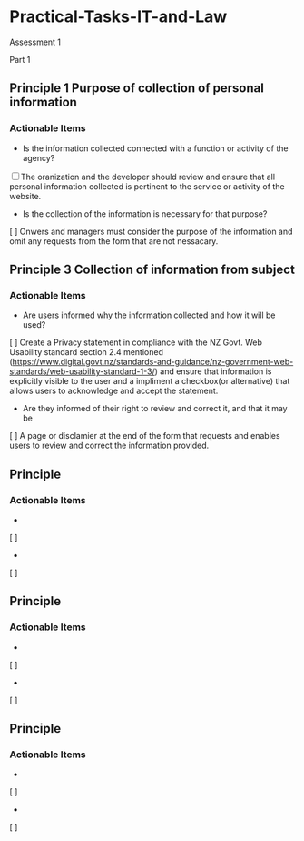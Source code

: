 # Practical-Tasks-IT-and-Law
Assessment 1

Part 1

## Principle 1 Purpose of collection of personal information
### Actionable Items

- Is the information collected connected with a function or activity of the agency?
 
 <input type="checkbox">The oranization and the developer should review and ensure that all personal information collected is pertinent to the service or activity of the website.

- Is the collection of the information is necessary for that purpose?

[ ] Onwers and managers must consider the purpose of the information and omit any requests from the form that are not nessacary. 

## Principle 3 Collection of information from subject
### Actionable Items

- Are users informed why the information collected and how it will be used?

[ ]  Create a Privacy statement in compliance with the NZ Govt. Web Usability standard section 2.4 mentioned (https://www.digital.govt.nz/standards-and-guidance/nz-government-web-standards/web-usability-standard-1-3/) and ensure that information is explicitly visible to the user and a impliment a checkbox(or alternative) that allows users to acknowledge and accept the statement. 

- Are they informed of their right to review and correct it, and that it may be 

[ ] A page or disclamier at the end of the form that requests and enables users to review and correct the information provided.

## Principle 
### Actionable Items

- 
[ ]

-
[ ]

## Principle 
### Actionable Items

- 
[ ]

-
[ ]

## Principle 
### Actionable Items

- 
[ ]

-
[ ]
